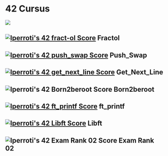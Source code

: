 # 42 Cursus

[![](https://badge42.vercel.app/api/v2/cldy6bu0000060fmk7xt0ylzk/stats?cursusId=21&coalitionId=46)](https://github.com/JaeSeoKim/badge42)


## [![lperroti's 42 fract-ol Score](https://badge42.vercel.app/api/v2/cldy6bu0000060fmk7xt0ylzk/project/2940680)](https://github.com/Elnop/42-Fract-ol)  Fractol

## [![lperroti's 42 push_swap Score](https://badge42.vercel.app/api/v2/cldy6bu0000060fmk7xt0ylzk/project/2924641)](https://github.com/Elnop/42-push_swap)  Push_Swap

## [![lperroti's 42 get_next_line Score](https://badge42.vercel.app/api/v2/cldy6bu0000060fmk7xt0ylzk/project/2897675)](https://github.com/Elnop/42-Get_Next_Line)  Get_Next_Line

## ![lperroti's 42 Born2beroot Score](https://badge42.vercel.app/api/v2/cldy6bu0000060fmk7xt0ylzk/project/2897741)  Born2beroot

## [![lperroti's 42 ft_printf Score](https://badge42.vercel.app/api/v2/cldy6bu0000060fmk7xt0ylzk/project/2884030)](https://github.com/Elnop/42-ft_printf)  ft_printf

## [![lperroti's 42 Libft Score](https://badge42.vercel.app/api/v2/cldy6bu0000060fmk7xt0ylzk/project/2881963)](https://github.com/Elnop/42-libft)  Libft


## ![lperroti's 42 Exam Rank 02 Score](https://badge42.vercel.app/api/v2/cldy6bu0000060fmk7xt0ylzk/project/2920973)  Exam Rank 02
